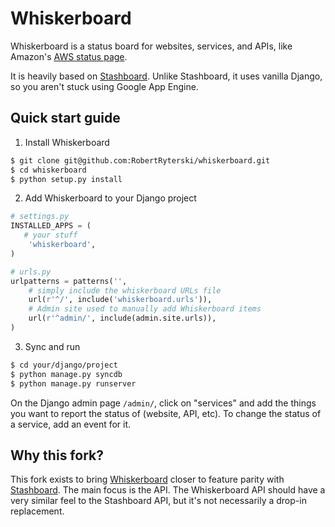 # Whiskerboard

Whiskerboard is a status board for websites, services, and APIs, like Amazon's
[AWS status page](http://status.aws.amazon.com/).

It is heavily based on [Stashboard](http://www.stashboard.org/). Unlike
Stashboard, it uses vanilla Django, so you aren't stuck using Google App Engine.


## Quick start guide

1. Install Whiskerboard

```sh
$ git clone git@github.com:RobertRyterski/whiskerboard.git
$ cd whiskerboard
$ python setup.py install
```

2. Add Whiskerboard to your Django project

```py
# settings.py
INSTALLED_APPS = (
   # your stuff
    'whiskerboard',
)
```

```py
# urls.py
urlpatterns = patterns('',
    # simply include the whiskerboard URLs file
    url(r'^/', include('whiskerboard.urls')),
    # Admin site used to manually add Whiskerboard items
    url(r'^admin/', include(admin.site.urls)),
)
```

3. Sync and run 

```sh
$ cd your/django/project
$ python manage.py syncdb
$ python manage.py runserver
```

On the Django admin page `/admin/`, click on "services" and add the things you
want to report the status of (website, API, etc). To change the status of a
service, add an event for it.


## Why this fork?

This fork exists to bring [Whiskerboard](https://github.com/bfirsh/whiskerboard)
closer to feature parity with [Stashboard](http://www.stashboard.org/). The
main focus is the API. The Whiskerboard API should have a very similar feel
to the Stashboard API, but it's not necessarily a drop-in replacement.
